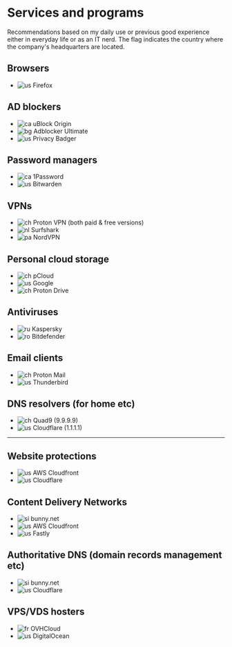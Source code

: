 # Services and programs
Recommendations based on my daily use or previous good experience either in everyday life or as an IT nerd.
The flag indicates the country where the company's headquarters are located.


## Browsers
- ![us](https://check-host.net/images/flags/us.png) Firefox

## AD blockers
- ![ca](https://check-host.net/images/flags/ca.png) uBlock Origin
- ![bg](https://check-host.net/images/flags/bg.png) Adblocker Ultimate
- ![us](https://check-host.net/images/flags/us.png) Privacy Badger

## Password managers
- ![ca](https://check-host.net/images/flags/ca.png) 1Password
- ![us](https://check-host.net/images/flags/us.png) Bitwarden

## VPNs
- ![ch](https://check-host.net/images/flags/ch.png) Proton VPN (both paid & free versions)
- ![nl](https://check-host.net/images/flags/nl.png) Surfshark
- ![pa](https://check-host.net/images/flags/pa.png) NordVPN

## Personal cloud storage
- ![ch](https://check-host.net/images/flags/ch.png) pCloud
- ![us](https://check-host.net/images/flags/us.png) Google
- ![ch](https://check-host.net/images/flags/ch.png) Proton Drive

## Antiviruses
- ![ru](https://check-host.net/images/flags/ru.png) Kaspersky
- ![ro](https://check-host.net/images/flags/ro.png) Bitdefender

## Email clients
- ![ch](https://check-host.net/images/flags/ch.png) Proton Mail
- ![us](https://check-host.net/images/flags/us.png) Thunderbird

## DNS resolvers (for home etc)
- ![ch](https://check-host.net/images/flags/ch.png) Quad9 (9.9.9.9)
- ![us](https://check-host.net/images/flags/us.png) Cloudflare (1.1.1.1)

<hr>

## Website protections
- ![us](https://check-host.net/images/flags/us.png) AWS Cloudfront
- ![us](https://check-host.net/images/flags/us.png) Cloudflare

## Content Delivery Networks
- ![si](https://check-host.net/images/flags/si.png) bunny.net
- ![us](https://check-host.net/images/flags/us.png) AWS Cloudfront
- ![us](https://check-host.net/images/flags/us.png) Fastly

## Authoritative DNS (domain records management etc)
- ![si](https://check-host.net/images/flags/si.png) bunny.net
- ![us](https://check-host.net/images/flags/us.png) Cloudflare

## VPS/VDS hosters
- ![fr](https://check-host.net/images/flags/fr.png) OVHCloud
- ![us](https://check-host.net/images/flags/us.png) DigitalOcean
